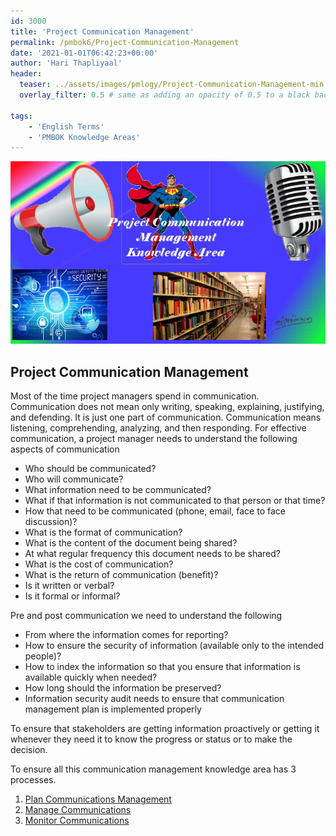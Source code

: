 ```yaml
---
id: 3000    
title: 'Project Communication Management'
permalink: /pmbok6/Project-Communication-Management
date: '2021-01-01T06:42:23+00:00'
author: 'Hari Thapliyaal'
header:
  teaser: ../assets/images/pmlogy/Project-Communication-Management-min.jpg
  overlay_filter: 0.5 # same as adding an opacity of 0.5 to a black background

tags:
    - 'English Terms'
    - 'PMBOK Knowledge Areas'
---
```


![](../assets/images/pmlogy/Project-Communication-Management-min.jpg)

## Project Communication Management

Most of the time project managers spend in communication. Communication does not mean only writing, speaking, explaining, justifying, and defending. It is just one part of communication. Communication means listening, comprehending, analyzing, and then responding. For effective communication, a project manager needs to understand the following aspects of communication

- Who should be communicated?
- Who will communicate?
- What information need to be communicated?
- What if that information is not communicated to that person or that time?
- How that need to be communicated (phone, email, face to face discussion)?
- What is the format of communication?
- What is the content of the document being shared?
- At what regular frequency this document needs to be shared?
- What is the cost of communication?
- What is the return of communication (benefit)?
- Is it written or verbal?
- Is it formal or informal?

Pre and post communication we need to understand the following

- From where the information comes for reporting?
- How to ensure the security of information (available only to the intended people)?
- How to index the information so that you ensure that information is available quickly when needed?
- How long should the information be preserved?
- Information security audit needs to ensure that communication management plan is implemented properly

To ensure that stakeholders are getting information proactively or getting it whenever they need it to know the progress or status or to make the decision.

To ensure all this communication management knowledge area has 3 processes.

1. [Plan Communications Management](/pmbok6/Plan-Communications-Management)
2. [Manage Communications](/pmbok6/Manage-Communications)
3. [Monitor Communications](/pmbok6/Monitor-Communications)

